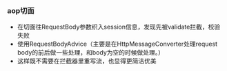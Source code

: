 ### aop切面

- 在切面往RequestBody参数织入session信息，发现先被validate拦截，校验失败
- 使用RequestBodyAdvice（主要是在HttpMessageConverter处理request body的前后做一些处理，和body为空的时候做处理。）
- 这样既不需要在拦截器里重写流，也显得更简洁优美
